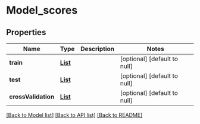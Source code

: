 # Model_scores
## Properties

| Name | Type | Description | Notes |
|------------ | ------------- | ------------- | -------------|
| **train** | [**List**](Scores.md) |  | [optional] [default to null] |
| **test** | [**List**](Scores.md) |  | [optional] [default to null] |
| **crossValidation** | [**List**](Scores.md) |  | [optional] [default to null] |

[[Back to Model list]](../README.md#documentation-for-models) [[Back to API list]](../README.md#documentation-for-api-endpoints) [[Back to README]](../README.md)

